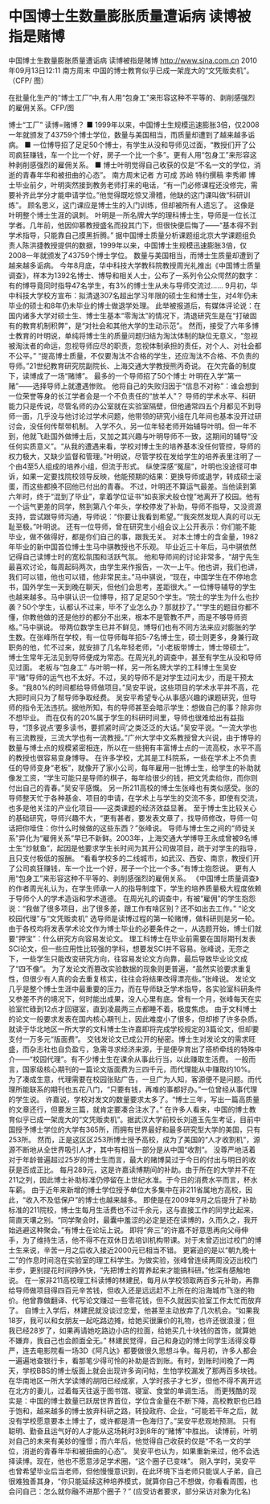 # 中国博士生数量膨胀质量遭诟病 读博被指是赌博

中国博士生数量膨胀质量遭诟病 读博被指是赌博
http://www.sina.com.cn  2010年09月13日12:11  南方周末
中国的博士教育似乎已成一架庞大的“文凭贩卖机”。 （CFP/ 图）

在批量化生产的“博士工厂”中,有人用“包身工”来形容这种不平等的、剥削感强烈的雇佣关系。CFP/图

博士“工厂” 读博=赌博？
■ 1999年以来，中国博士生规模迅速膨胀3倍，仅2008一年就颁发了43759个博士学位，数量与美国相当，而质量却遭到了越来越多诟病。
■ 一位博导招了足足50个博士，有学生从没和导师见过面，“教授们开了公司疯狂赚钱，车一个比一个好，房子一个比一个多”。更有人用“包身工”来形容这种剥削感强烈的雇佣关系。
■ 博士叶明觉得自己收获的仅是“不名一文的学位，消逝的青春年华和被扭曲的心态”。
南方周末记者 方可成 苏岭 特约撰稿 李秀卿
博士毕业前夕，叶明突然接到教务老师打来的电话，“有一门必修课程还没修完，需要补齐此学分才能申请学位。”他觉得既吃惊又滑稽，他缺的这门课叫做“科研训练”。
顾名思义，这门课应是博士生的入门训练，但却被所有人遗忘了。
这像是叶明整个博士生涯的讽刺。
叶明是一所名牌大学的理科博士生，导师是一位长江学者。几年前，他因仰慕教授盛名而投其门下，但很快便后悔了——“基本得不到学术指导，只能靠自己摸黑折腾。”
据中国博士质量分析课题组北京大学课题组负责人陈洪捷教授提供的数据，1999年以来，中国博士生规模迅速膨胀3倍，仅2008一年就颁发了43759个博士学位。
数量与美国相当，而博士生质量却遭到了越来越多诟病。
今年8月底，华中科技大学教科院教授周光礼推出《中国博士质量调查》，样本为1392名博士、博导和相关人士，公布了一系列令公众愕然的数字：有的博导竟同时指导47名学生，有3%的博士生从未与导师交流过……
9月初，华中科技大学校方宣布：拟清退307名超出学习年限的硕士生和博士生，对4年仍未毕业的硕士和8年仍未毕业的博士做退学处理。
此举被报道后，有媒体评论说：在国内诸多大学对硕士生、博士生基本“零淘汰”的情况下，清退研究生是在“打破固有的教育机制积弊”，是“对社会和其他大学的生动示范”。
然而，接受了六年多博士教育的叶明说，单纯将博士生的质量问题归结为淘汰体制的缺位无意义，“忽视被淘汰者的命运，忽视导师应尽的职责，忽视体制承担的责任，对个人、对社会都不公平。”
“提高博士质量，不仅要淘汰不合格的学生，还应淘汰不合格、不负责的导师。”21世纪教育研究院副院长、上海交通大学教授熊丙奇说。
在欠完备的制度下，读博成了一场“赌博”。
最多的一个导师招了50个博士
叶明在入学“第一赌”——选择导师上就遭遇惨败。
他将自己的失败归因于“信息不对称”：谁会想到一位荣誉等身的长江学者会是一个不负责任的“放羊人”？
导师的学术水平、科研能力只是传说，尽管名师的办公室就在实验室隔壁，但他通常四五个月都见不到导师一面，几乎没与他讨论过学术问题，他带领的研究小组在几年间也基本没开过研讨会，没任何传帮带机制。
入学不久，另一位年轻老师开始辅导叶明。但一年不到，他就飞赴国外做博士后，又加之其兴趣与叶明导师不一致，这期间的辅导“没任何实质意义”。“从我的遭遇来看，学校对博士生的培养基本没任何管控，导师的权力极大，又缺少监督和管理。”叶明说，尽管学校在发给学生的培养表里注明了一个由4至5人组成的培养小组，但流于形式。
纵使深感“冤屈”，叶明也没途径可申诉，如果一定要找院校领导反映，他能预期的结果：更换导师或退学，转成硕士滚蛋，而这些都换不回他已付出的青春。
不过，叶明还不算运气最差。当他读到第六年时，终于“混到了毕业”，拿着学位证书“如丧家犬般仓惶”地离开了校园。他有一个运气更差的同学，熬到第八个年头，学校停发了补助，导师不指导，又没资源支持，尝试跟导师沟通，导师说：“你要让我看到希望。”“我突然发现人真的可以无耻至极。”叶明说。
还有一位导师，曾在研究生小组会议上公开表示：你们能不能毕业，做不做得好，都是你们自己的事，跟我无关。
对本土博士的含金量，1982年毕业的新中国首位博士生马中骐教授也不乐观。
毕业近三十年后，马中骐依然记得自己读博士时的宽松氛围和活跃气氛。
他和导师间的讨论非常多，“胡宁先生最喜欢讨论，每周起码两次，由学生来作报告，一次一上午。他也讲，我们也讲，我们可以错，他也可以错，他非常民主。”马中骐说，“现在，中国学生在不停地念书，国外学生一天到晚在聊天，但他们会思考，差距很大。”
一位博导辅导的学生也越来越多。马中骐认识一位博导，招了足足50个学生。“院士的学生为什么也抄袭？50个学生，认都认不过来，毕不了业怎么办？那就抄了。”“学生的题目你都不懂，你教他做的还是他抄的都分不出来，根本不是管教不严，而是不够导师资格。”马中骐说。
带两位数学生已并不鲜见，博导们也有不同方法来应对膨胀的学生数。在张峰所在学校，有一位导师每年招5-7名博士生，硕士则更多，身兼行政职务的他，忙不过来，就安排了几名年轻老师，“小老板带博士，博士带硕士”。
博士生常年无法见到导师便成为常态。在周光礼的调查中，甚至有学生从没和导师见过面。
老板与“包身工”
与叶明一样，另一所名牌大学的工科博士生吴安平“赌”导师的运气也不太好。不过，吴的导师不是对学生过问太少，而是干预太多。“我80%的时间都给导师做项目。”吴安平说，这些项目的学术水平并不高，花大把时间只为了帮导师争取经费。
吴安平希望专心从事感兴趣的课题研究，但导师的指令无法违抗。据他所知，有的导师甚至会暗示学生：想做自己的事？除非你不想毕业。
而在仅有的20%属于学生的科研时间里，导师也很难给出有益指导，“顶多说点‘要多读书，要抓紧时间’之类泛泛的大话。”吴安平说。“一流大学也有三流教授，三流大学也有一流教授。”广州大学中文系教授曾大兴说，由于博导的数量与博士点的规模紧密相连，所以在一些拥有丰富博士点的一流高校，水平不高的教授也很容易变身博导。
在许多学校，尤其是工科院系，一些在学术上不负责任的导师变身“老板”，就像开了家小公司，每年雇用一批博士生，给学生的补助就像发工资，“学生可能只是导师的棋子，每年给很少的钱，把文凭卖给你，而你则付出自己的青春。”吴安平感慨。
另一所211高校的博士生张峰也有类似感受。张的导师整天忙于各种基金、项目的申请，在学术上与学生的交流不多，即使有交流，也多是他关注的产业化项目——这类课题的经济效益显著。
至于博士生比较关心的基础研究，导师兴趣不大，“更有甚者，要发表文章了，找导师修改，导师一句话把你噎住：你什么时候做的这些东西？”张峰说。
导师与博士生之间的“师徒关系”异化为“雇佣关系”早已不新鲜。2003年，上海交通大学博导王永成曾被9名博士生“炒鱿鱼”，起因是他要求学生长时间为其开公司做项目，疏于对学生的指导，且只支付极低的报酬。
“看看学校多的二线城市，如武汉、西安、南京，教授们开了公司疯狂赚钱，车一个比一个好，房子一个比一个多。”有博士抱怨说。
更有人用“包身工”来形容这种不平等的、剥削感强烈的雇佣关系。
《中国博士质量调查》的作者周光礼认为，在学生师承一人的指导制度下，学生的培养质量极大程度依赖于导师个人的学术造诣和学术道德。
在周光礼的调查中，有被“雇佣”的学生抱怨说：“我做了很多项目，出了很多差，跟工作有啥区别？还不如出去工作。”
“论文校园代理”与“文凭贩卖机”
选导师是读博过程的第一轮赌博，做科研则是另一轮。
由于各校均将发表学术论文作为博士毕业的必要条件之一，从选题开始，博士们就要“押宝”：什么研究方向容易发论文。
理工科博士在毕业前需要在国际期刊发表SCI论文，但一些应用性比较强的学科，想要发SCI并不容易。张峰说，无奈之下，一些学生只能改变研究方向，往容易发论文方向靠，最后导致毕业论文成了“四不像”。
为了发论文而篡改实验数据的现象则更普遍，“虽然实验要求重复性，但很少有人真的会去重复核实，往往会将结果改得漂亮些。”张峰说。
发论文几乎是整个博士生涯中最重要的压力，而在导师缺乏学术指导，各实验室科研条件又参差不齐的境况下，何时能出成果，没人心里有底。曾有一个月，张峰每天在实验室忙碌到12点才回寝室，直到凌晨两三点都睡不着，极度焦虑。
由于文科博士的论文一般要求发表在国内核心期刊上，因此难度小了很多，但却掺了许多杂质。就读于华北地区一所大学的文科博士生许嘉即将完成学校规定的3篇论文，但却要支付一万多元“版面费”。
交钱发论文已成公开的秘密。博士生对发论文的需求旺盛，而杂志社也自负盈亏，急需寻求经济来源，于是便孕育出了搭桥牵线的特殊中介——“校园代理”。有不少博士生在课余从事此行当，以此赚取生活费。
一般而言，国家级核心期刊的一篇论文版面费为三四千元，而代理能从中赚取约10%。为了凑成生意，代理需要在校园张贴广告，一旦广为人知，客源便不是问题。而代理所能联系的期刊也五花八门，“只要有钱，再难的事都好办。”一位曾经从事代理的学生说。
许嘉说，学校对发文的数量要求太多了。“博士三年，写出一篇高质量的文章还行，但要发三篇，就肯定要凑合注水了。”
在许多人看来，中国的博士教育似乎已成一架庞大的“文凭贩卖机”。据武汉大学前校长刘道玉先生考证，目前中国授予博士学位的大学有365所，而拥有世界最好和最多研究型大学的美国，只有253所。
然而，正是这区区253所博士授予高校，成为了美国的“人才收割机”，源源不断地从全世界吸引人才，其中有相当一部分是从中国“收割”。
没尊严地活着
对于年龄普遍超过25岁的博士生而言，最大的赌博莫过于今日的付出与明日的收获是否成正比。
每月289元，这是许嘉读博期间的补助。由于所在的大学并不在211之列，因此博士补助标准仍停留在上世纪水准。于今日的消费水平而言，杯水车薪。
由于近年来新增的博士学位授予单位大多集中在非211省属地方高校，因此，“收入不及低保户”的博士也越来越多。
即使是在2009年9月之后提升了补助标准的211院校，博士生每月生活费也不过千余元，这与直接工作的同学比起来，简直天壤之别。“同学聚会时，最囊中羞涩的必定是还在读博的，久而久之，我开始逃避这种聚会。”有博士在论坛上说。
即将“奔三”的许嘉不好意思再向父母伸手，为了维持生活，他不得不在双休日去培训机构带课。对于未曾迈出过校门的博士生来说，辛苦一月之后收入接近2000元已相当不错。
更窘迫的是以“朝九晚十二”的作息时间泡在实验室的理工科学生。为做实验，张峰曾连续两周没迈出校门半步，更别提花时间挣外快，“先把博士的胃养起来才能搞科研。”他深有感触地说。
在一家非211高校理工科读博的林建民，每月从学校领取两百多元补助，再靠给导师做项目得四百元辛苦钱，但收入还是远远赶不上所在的沿海城市飞涨的物价。他曾靠做翻译、代写论文赚过一些零花钱，但不久就因实验室工作太忙而放弃了。
自博士入学后，林建民就没谈过恋爱，他甚至主动放弃了几次机会。“如果我18岁，我可以和女朋友一起吃路边摊，给她买很廉价的礼物，也许还很浪漫；但我已经28岁了，如果再请她吃路边小店的拉面，给她买几十块钱的首饰，就算她不嫌弃，我自己也会颜面全无。”
林建民觉得，自己和身边的博士同学生活得没尊严，连去电影院看一场3D《阿凡达》都要做很久思想斗争。每月初，许多人都会一遍遍地查银行卡，看那笔少得可怜的补助是否到账。有时，到账时间晚了一两天，学校BBS的博士版面上就会出现许多询问帖，生怕学校漏发了那两百多块钱。
在华南地区一所大学读博的胡阳已经成家，入学时孩子才七岁，但他不得不离开远在北方的妻儿，过着每天往返于图书馆、寝室、食堂的单调生活。
而更残酷的现实是：中国的博士数量已跃居世界首位，学位含金量在不断下降，高校教职也已趋于饱和，越来越多的博士放弃科研之路，转投政府、企业，“可能若干年之后，就没有学校愿意要本土博士了，或许都是清一色海归了。”吴安平悲观地预测。
只有聪明、勤奋且运气好的人才能从这场耗时3到8年的“赌博”中胜出。
读博前，叶明对自己的未来有美妙的憧憬；而六年后，他觉得自己收获的仅是“不名一文的学位，消逝的青春年华和被扭曲的心态”。
吴安平也认为，如果重新来过，他不会选择读博。现在，他也不愿意涉足学术圈，“这个圈子已变味”。
刚入学时，吴安平也曾希望毕业后当老师，但他慢慢意识到，在此环境下当老师只能误人子弟，自己很难独善其身，“你只能延续这种培养模式，就算你自己不想做，你看看周围，也会问自己：怎么就你融不进那个圈子？”
(应受访者要求，部分采访对象为化名)

